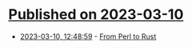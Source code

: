 # [Published on 2023-03-10](index.md)

* [2023-03-10, 12:48:59](https://lobste.rs/s/dftqh2/from_perl_rust) - [From Perl to Rust](https://oylenshpeegul.gitlab.io/from-perl-to-rust/)

